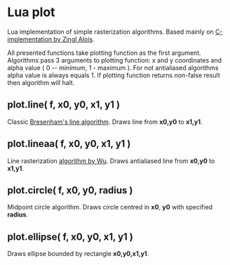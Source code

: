 Lua plot
========

Lua implementation of simple rasterization algorithms. Based mainly on [C-implementation by Zingl Alois](http://members.chello.at/~easyfilter/bresenham.html). 

All presented functions take plotting function as the first argument. Algorithms pass 3 arguments to plotting function: x and y coordinates and alpha value ( 0 -- minimum, 1 - maximum ). For not antialiased algorithms alpha value is always equals 1. If plotting function returns non-false result then algorithm will halt.

plot.line( f, x0, y0, x1, y1 )
------------------------------
Classic [Bresenham's line algorithm](https://en.wikipedia.org/wiki/Bresenham%27s_line_algorithm). Draws line from **x0,y0** to **x1,y1**.

plot.lineaa( f, x0, y0, x1, y1 )
--------------------------------
Line rasterization [algorithm by Wu](https://en.wikipedia.org/wiki/Xiaolin_Wu%27s_line_algorithm). Draws antialiased line from **x0,y0** to **x1,y1**.

plot.circle( f, x0, y0, radius )
--------------------------------
Midpoint circle algorithm. Draws circle centred in **x0**, **y0** with specified **radius**.

plot.ellipse( f, x0, y0, x1, y1 )
---------------------------------
Draws ellipse bounded by rectangle **x0,y0,x1,y1**. 
